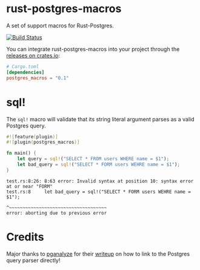 rust-postgres-macros
====================

A set of support macros for Rust-Postgres.

[![Build Status](https://travis-ci.org/sfackler/rust-postgres-macros.svg?branch=master)](https://travis-ci.org/sfackler/rust-postgres-macros)

You can integrate rust-postgres-macros into your project through the [releases on crates.io](https://crates.io/crates/postgres_macros):
```toml
# Cargo.toml
[dependencies]
postgres_macros = "0.1"
```

sql!
====

The `sql!` macro will validate that its string literal argument parses as a
valid Postgres query.

```rust
#![feature(plugin)]
#![plugin(postgres_macros)]

fn main() {
    let query = sql!("SELECT * FROM users WHERE name = $1");
    let bad_query = sql!("SELECT * FORM users WEHRE name = $1");
}
```

```
test.rs:8:26: 8:63 error: Invalid syntax at position 10: syntax error at or near "FORM"
test.rs:8     let bad_query = sql!("SELECT * FORM users WEHRE name = $1");
                                   ^~~~~~~~~~~~~~~~~~~~~~~~~~~~~~~~~~~~~
error: aborting due to previous error
```

Credits
=======

Major thanks to [pganalyze](http://pganalyze.com) for their
[writeup](https://pganalyze.com/blog/parse-postgresql-queries-in-ruby.html) on
how to link to the Postgres query parser directly!
